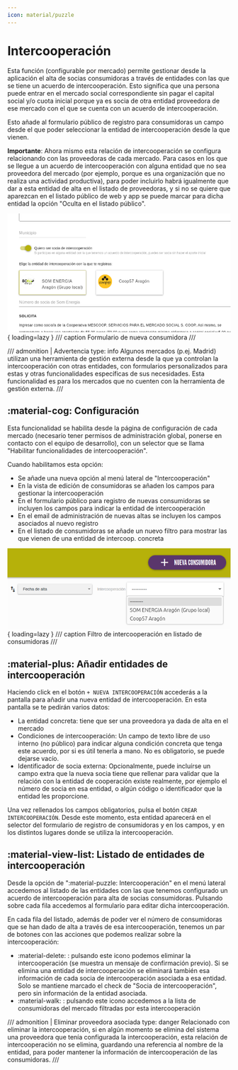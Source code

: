 ```yaml
---
icon: material/puzzle
---
```


# Intercooperación

Esta función (configurable por mercado) permite gestionar desde la aplicación el alta de socias consumidoras
a través de entidades con las que se tiene un acuerdo de intercooperación. Esto significa que una persona puede
entrar en el mercado social correspondiente sin pagar el capital social y/o cuota inicial porque
ya es socia de otra entidad proveedora de ese mercado con el que se cuenta con un acuerdo de intercooperación.

Esto añade al formulario público de registro para consumidoras un campo desde el que poder seleccionar
la entidad de intercooperación desde la que vienen.

**Importante**: Ahora mismo esta relación de intercooperación se configura relacionando con las
proveedoras de cada mercado. Para casos en los que se llegue a un acuerdo de intercooperación con
alguna entidad que no sea proveedora del mercado (por ejemplo, porque es una organización
que no realiza una actividad productiva), para poder incluirlo habrá igualmente que dar a esta
entidad de alta en el listado de proveedoras, y si no se quiere que aparezcan en el listado público de web y app
se puede marcar para dicha entidad la opción "Oculta en el listado público".

![Formulario de nueva consumidora](../../assets/form-intercoop.png){ loading=lazy }
/// caption
Formulario de nueva consumidora
///

/// admonition | Advertencia
    type: info
Algunos mercados (p.ej. Madrid) utilizan una herramienta de gestión externa desde la que ya controlan
la intercooperación con otras entidades, con formularios personalizados para estas y otras funcionalidades
específicas de sus necesidades. Esta funcionalidad es para los mercados que no cuenten con la herramienta de gestión externa.
///

## :material-cog: Configuración

Esta funcionalidad se habilita desde la página de configuración de cada mercado (necesario tener permisos de 
administración global, ponerse en contacto con el equipo de desarrollo), con un selector que se llama 
"Habilitar funcionalidades de intercooperación".

Cuando habilitamos esta opción:

- Se añade una nueva opción al menú lateral de "Intercooperación"
- En la vista de edición de consumidoras se añaden los campos para gestionar la intercooperación
- En el formulario público para registro de nuevas consumidoras se incluyen los campos para indicar la entidad de intercooperación 
- En el email de administración de nuevas altas se incluyen los campos asociados al nuevo registro
- En el listado de consumidoras se añade un nuevo filtro para mostrar las que vienen de una entidad de intercoop. concreta

![Filtro de intercooperación en listado de consumidoras](../../assets/intercoop-filtro.png){ loading=lazy }
/// caption
Filtro de intercooperación en listado de consumidoras
///


## :material-plus: Añadir entidades de intercooperación

Haciendo click en el botón `+ NUEVA INTERCOOPERACIÓN` accederás a la pantalla para añadir una nueva entidad de intercooperación. 
En esta pantalla se te pedirán varios datos:

  - La entidad concreta: tiene que ser una proveedora ya dada de alta en el mercado
  - Condiciones de intercooperación: Un campo de texto libre de uso interno (no público) para indicar alguna condición concreta que tenga este acuerdo, por si es útil tenerla a mano. No es obligatorio, se puede dejarse vacío.
  - Identificador de socia externa: Opcionalmente, puede incluírse un campo extra que la nueva socia tiene que rellenar para validar que la relación con la entidad de cooperación existe realmente, por ejemplo el número de socia en esa entidad, o algún código o identificador que la entidad les proporcione.

Una vez rellenados los campos obligatorios, pulsa el botón `CREAR INTERCOOPERACIÓN`.
Desde este momento, esta entidad aparecerá en el selector del formulario de registro de consumidoras y en los
campos, y en los distintos lugares donde se utiliza la intercooperación.


## :material-view-list: Listado de entidades de intercooperación
Desde la opción de ":material-puzzle: Intercooperación" en el menú lateral accedemos al listado de las entidades con las
que tenemos configurado un acuerdo de intercooperación para alta de socias consumidoras. Pulsando sobre cada fila accedemos
al formulario para editar dicha intercooperación.

En cada fila del listado, además de poder ver el número de consumidoras que se han dado de alta a través de esa intercooperación, tenemos
un par de botones con las acciones que podemos realizar sobre la intercooperación:

* :material-delete: : pulsando este icono podemos eliminar la intercooperación (se muestra un mensaje de confirmación previo). 
Si se elimina una entidad de intercooperación se eliminará también esa información de cada socia de intercooperación asociada a esa entidad. 
Solo se mantiene marcado el check de "Socia de intercooperación", pero sin información de la entidad asociada.
* :material-walk: : pulsando este icono accedemos a la lista de consumidoras del mercado filtradas por esta intercooperación

/// admonition | Eliminar proveedora asociada
    type: danger
Relacionado con eliminar la intercooperación, si en algún momento se elimina del sistema una proveedora que tenía configurada la intercooperación, 
esta relación de intercooperación no se elimina, guardando una referencia al nombre de la entidad,
para poder mantener la información de intercooperación de las consumidoras. 
///